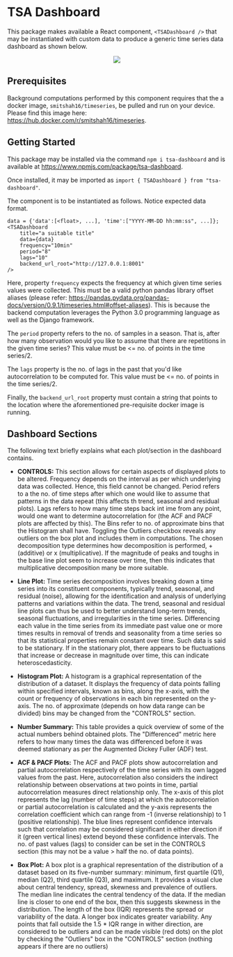 # TSA Dashboard
This package makes available a React component, `<TSADashboard />` that may be instantiated with custom data to produce a generic time series data dashboard as shown below.

<figure align="center">
    <img src="https://i.postimg.cc/6pgxMt8F/tsa-dashboard.png"/>
</figure>

## Prerequisites
Background computations performed by this component requires that the a docker image, `smitshah16/timeseries`, be pulled and run on your device. Please find this image here: https://hub.docker.com/r/smitshah16/timeseries.

## Getting Started
This package may be installed via the command `npm i tsa-dashboard` and is available at https://www.npmjs.com/package/tsa-dashboard.

Once installed, it may be imported as `import { TSADashboard } from "tsa-dashboard"`.

The component is to be instantiated as follows. Notice expected data format.

```
data = {'data':[<float>, ...], 'time':["YYYY-MM-DD hh:mm:ss", ...]};
<TSADashboard
    title="a suitable title"
    data={data}
    frequency="10min"
    period="8"
    lags="10"
    backend_url_root="http://127.0.0.1:8001"
/>
```

Here, property `frequency` expects the frequency at which given time series values were collected. This must be a valid python pandas library offset aliases (please refer: https://pandas.pydata.org/pandas-docs/version/0.9.1/timeseries.html#offset-aliases). This is because the backend computation leverages the Python 3.0 programming language as well as the Django framework.

The `period` property refers to the no. of samples in a season. That is, after how many observation would you like to assume that there are repetitions in the given time series? This value must be <= no. of points in the time series/2.

The `lags` property is the no. of lags in the past that you'd like autocorrelation to be computed for. This value must be <= no. of points in the time series/2.

Finally, the `backend_url_root` property must contain a string that points to the location where the aforementioned pre-requisite docker image is running.

## Dashboard Sections
The following text briefly explains what each plot/section in the dashboard contains.

* <b>CONTROLS:</b> This section allows for certain aspects of displayed plots to be altered. Frequency depends on the interval as per which underlying data was collected. Hence, this field cannot be changed. Period refers to a the no. of time steps after which one would like to assume that patterns in the data repeat (this affects th trend, seasonal and residual plots). Lags refers to how many time steps back int ime from any point, would one want to determine autocorrelation for (the ACF and PACF plots are affected by this). The Bins refer to no. of approximate bins that the Histogram shall have. Toggling the Outliers checkbox reveals any outliers on the box plot and includes them in computations. The chosen decomposition type determines how decomposition is performed, + (additive) or x (multiplicative). If the magnitude of peaks and toughs in the base line plot seem to increase over time, then this indicates that multiplicative decomposition many be more suitable.

* <b>Line Plot:</b> Time series decomposition involves breaking down a time series into its constituent components, typically trend, seasonal, and residual (noise), allowing for the identification and analysis of underlying patterns and variations within the data. The trend, seasonal and residual line plots can thus be used to better understand long-term trends, seasonal fluctuations, and irregularities in the time series. Differencing each value in the time series from its immediate past value one or more times results in removal of trends and seasonality from a time series so that its statistical properties remain constant over time. Such data is said to be stationary. If in the stationary plot, there appears to be fluctuations that increase or decrease in magnitude over time, this can indicate heteroscedasticity.

* <b>Histogram Plot:</b> A histogram is a graphical representation of the distribution of a dataset. It displays the frequency of data points falling within specified intervals, known as bins, along the x-axis, with the count or frequency of observations in each bin represented on the y-axis. The no. of approximate (depends on how data range can be divided) bins may be changed from the "CONTROLS" section.

* <b>Number Summary:</b> This table provides a quick overview of some of the actual numbers behind obtained plots. The "Differenced" metric here refers to how many times the data was differenced before it was deemed stationary as per the Augmented Dickey Fuller (ADF) test.

* <b>ACF & PACF Plots:</b> The ACF and PACF plots show autocorrelation and partial autocorrelation respectively of the time series with its own lagged values from the past. Here, autocorrelation also considers the indirect relationship between observations at two points in time, partial autocorrelation measures direct relationship only. The x-axis of this plot represents the lag (number of time steps) at which the autocorrelation or partial autocorrelation is calculated and the y-axis represents the correlation coefficient which can range from -1 (inverse relationship) to 1 (positive relationship). The blue lines represent confidence intervals such that correlation may be considered significant in either direction if it (green vertical lines) extend beyond these confidence intervals. The no. of past values (lags) to consider can be set in the CONTROLS section (this may not be a value > half the no. of data points).

* <b>Box Plot:</b> A box plot is a graphical representation of the distribution of a dataset based on its five-number summary: minimum, first quartile (Q1), median (Q2), third quartile (Q3), and maximum. It provides a visual clue about central tendency, spread, skewness and prevalence of outliers. The median line indicates the central tendency of the data. If the median line is closer to one end of the box, then this suggests skewness in the distribution. The length of the box (IQR) represents the spread or variability of the data. A longer box indicates greater variability. Any points that fall outside the 1.5 * IQR range in wither direction, are considered to be outliers and can be made visible (red dots) on the plot by checking the "Outliers" box in the "CONTROLS" section (nothing appears if there are no outliers)